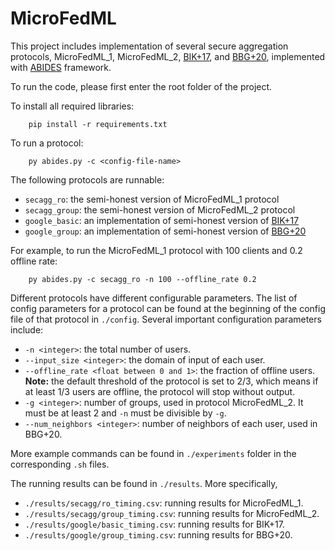# MicroFedML

This project includes implementation of 
several secure aggregation protocols,
MicroFedML_1, MicroFedML_2, 
[BIK+17](https://eprint.iacr.org/2017/281.pdf), 
and [BBG+20](https://eprint.iacr.org/2020/704.pdf),
implemented with [ABIDES](https://github.com/abides-sim/abides) framework.

To run the code,
please first enter the root folder of the project.

To install all required libraries:
<!-- (the file is out of date. Some libraries might need to be installed manually.) -->
```
    pip install -r requirements.txt
```

To run a protocol:
```
    py abides.py -c <config-file-name>
```
The following protocols are runnable:
- `secagg_ro`: the semi-honest version of MicroFedML_1 protocol
- `secagg_group`: the semi-honest version of MicroFedML_2 protocol
- `google_basic`: an implementation of semi-honest version of [BIK+17](https://eprint.iacr.org/2017/281.pdf)
- `google_group`: an implementation of semi-honest version of [BBG+20](https://eprint.iacr.org/2020/704.pdf)
<!-- - `sum`: A basic example of abides framework. -->
<!-- ```
    py abides.py -c google_basic
    py abides.py -c google_group
    py abides.py -c sum
``` -->
For example, to run the MicroFedML_1 protocol with 100 clients and 0.2 offline rate:
```
    py abides.py -c secagg_ro -n 100 --offline_rate 0.2
```

Different protocols have different configurable parameters.
The list of config parameters for a protocol can be found at the beginning of the config file of that protocol in `./config`.
Several important configuration parameters include:
- `-n <integer>`: the total number of users.
- `--input_size <integer>`: the domain of input of each user.
- `--offline_rate <float between 0 and 1>`: the fraction of offline users. **Note:** the default threshold of the protocol is set to 2/3, which means if at least 1/3 users are offline, the protocol will stop without output.
- `-g <integer>`: number of groups, used in protocol MicroFedML_2. It must be at least 2 and `-n` must be divisible by `-g`. 
- `--num_neighbors <integer>`: number of neighbors of each user, used in BBG+20.

More example commands can be found in `./experiments` folder
in the corresponding `.sh` files.

The running results can be found 
in `./results`.
More specifically,
- `./results/secagg/ro_timing.csv`: running results for MicroFedML_1.
- `./results/secagg/group_timing.csv`: running results for MicroFedML_2.
- `./results/google/basic_timing.csv`: running results for BIK+17.
- `./results/google/group_timing.csv`: running results for BBG+20.

<!-- For more information:
- Section 5 of [this paper](https://github.com/RippleLeaf/abides-secagg/blob/main/docs/Reference.pdf) includes experiments run with abides framework;
- [This document](https://github.com/RippleLeaf/abides-secagg/blob/main/docs/ABIDES_for_Cryptographic_Protocol_Evaluation.pdf)
 contains a brief introduction to the framework.
 It also contains an explanation of the implementation of `sum` protocol. -->
